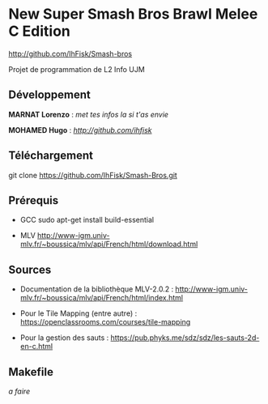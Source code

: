 # New Super Smash Bros Brawl Melee C Edition
http://github.com/IhFisk/Smash-bros

Projet de programmation de L2 Info UJM

## Développement
**MARNAT Lorenzo** : *met tes infos la si t'as envie*

**MOHAMED Hugo** : *http://github.com/ihfisk*

## Téléchargement
git clone https://github.com/IhFisk/Smash-Bros.git

## Prérequis
- GCC
  sudo apt-get install build-essential

- MLV
  http://www-igm.univ-mlv.fr/~boussica/mlv/api/French/html/download.html

## Sources
- Documentation de la bibliothèque MLV-2.0.2 :
  http://www-igm.univ-mlv.fr/~boussica/mlv/api/French/html/index.html

- Pour le Tile Mapping (entre autre) :
  https://openclassrooms.com/courses/tile-mapping

- Pour la gestion des sauts :
  https://pub.phyks.me/sdz/sdz/les-sauts-2d-en-c.html

## Makefile
*a faire*
